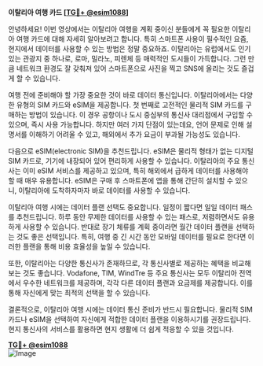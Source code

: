 **이탈리아 여행 카드 [[TG💪+ @esim1088](https://t.me/s/esim1088)]**

안녕하세요! 이번 영상에서는 이탈리아 여행을 계획 중이신 분들에게 꼭 필요한 이탈리아 여행 카드에 대해 자세히 알아보려고 합니다. 특히 스마트폰 사용이 필수적인 요즘, 현지에서 데이터를 사용할 수 있는 방법은 정말 중요하죠. 이탈리아는 유럽에서도 인기 있는 관광지 중 하나로, 로마, 밀라노, 피렌체 등 매력적인 도시들이 가득합니다. 그런 만큼 네트워크 환경도 잘 갖춰져 있어 스마트폰으로 사진을 찍고 SNS에 올리는 것도 즐겁게 할 수 있습니다.

여행 전에 준비해야 할 가장 중요한 것이 바로 데이터 통신입니다. 이탈리아에서는 다양한 유형의 SIM 카드와 eSIM을 제공합니다. 첫 번째로 고전적인 물리적 SIM 카드를 구매하는 방법이 있습니다. 이 경우 공항이나 도시 중심부의 통신사 대리점에서 구입할 수 있으며, 즉시 사용 가능합니다. 하지만 여러 가지 단점이 있는데요, 언어 문제로 인해 설명서를 이해하기 어려울 수 있고, 해외에서 추가 요금이 부과될 가능성도 있습니다.

다음으로 eSIM(electronic SIM)을 추천드립니다. eSIM은 물리적 형태가 없는 디지털 SIM 카드로, 기기에 내장되어 있어 편리하게 사용할 수 있습니다. 이탈리아의 주요 통신사는 이미 eSIM 서비스를 제공하고 있으며, 특히 해외에서 급하게 데이터를 사용해야 할 때 매우 유용합니다. eSIM은 구매 후 스마트폰에 앱을 통해 간단히 설치할 수 있으니, 이탈리아에 도착하자마자 바로 데이터를 사용할 수 있습니다.

이탈리아 여행 시에는 데이터 플랜 선택도 중요합니다. 일정이 짧다면 일일 데이터 패스를 추천드립니다. 하루 동안 무제한 데이터를 사용할 수 있는 패스로, 저렴하면서도 유용하게 사용할 수 있습니다. 반대로 장기 체류를 계획 중이라면 월간 데이터 플랜을 선택하는 것도 좋은 선택입니다. 특히, 여행 중 긴 시간 동안 모바일 데이터를 필요로 한다면 이러한 플랜을 통해 비용 효율성을 높일 수 있습니다.

또한, 이탈리아는 다양한 통신사가 존재하므로, 각 통신사별로 제공하는 혜택을 비교해보는 것도 좋습니다. Vodafone, TIM, WindTre 등 주요 통신사는 모두 이탈리아 전역에서 우수한 네트워크를 제공하며, 각각 다른 데이터 플랜과 요금제를 제공합니다. 이를 통해 자신에게 맞는 최적의 선택을 할 수 있습니다.

결론적으로, 이탈리아 여행 시에는 데이터 통신 준비가 반드시 필요합니다. 물리적 SIM 카드나 eSIM을 선택하여 자신에게 적합한 데이터 플랜을 이용하시기를 권장드립니다. 현지 통신사의 서비스를 활용하면 현지 생활에 더 쉽게 적응할 수 있을 것입니다.

**[TG💪+ @esim1088](https://t.me/s/esim1088)**  
![Image](https://i.postimg.cc/Y0z9fWf4/image.png)